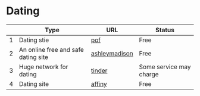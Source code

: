 # Dating
|     | Type   | URL | Status |
| --- | --- | --- | ---|
| 1 | Dating stie |  [pof](https://www.pof.com/) | Free | 
| 2 | An online free and safe dating site |  [ashleymadison](https://www.ashleymadison.com/) | Free |
| 3 | Huge network for dating |  [tinder](https://tinder.com/@username) | Some service may charge |
| 4 | Dating site |  [affiny](https://www.affiny.co.uk/) | Free 
